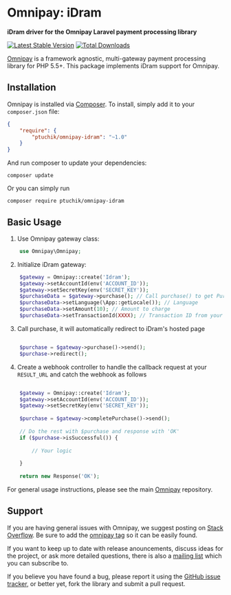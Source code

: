 # Omnipay: iDram

**iDram driver for the Omnipay Laravel payment processing library**

[![Latest Stable Version](https://poser.pugx.org/ptuchik/omnipay-idram/version.png)](https://packagist.org/packages/ptuchik/omnipay-idram)
[![Total Downloads](https://poser.pugx.org/ptuchik/omnipay-idram/d/total.png)](https://packagist.org/packages/ptuchik/omnipay-idram)

[Omnipay](https://github.com/thephpleague/omnipay) is a framework agnostic, multi-gateway payment
processing library for PHP 5.5+. This package implements iDram support for Omnipay.

## Installation

Omnipay is installed via [Composer](http://getcomposer.org/). To install, simply add it
to your `composer.json` file:

```json
{
    "require": {
        "ptuchik/omnipay-idram": "~1.0"
    }
}
```

And run composer to update your dependencies:

    composer update

Or you can simply run

    composer require ptuchik/omnipay-idram

## Basic Usage

1. Use Omnipay gateway class:

```php
    use Omnipay\Omnipay;
```

2. Initialize iDram gateway:

```php
    $gateway = Omnipay::create('Idram');
    $gateway->setAccountId(env('ACCOUNT_ID'));
    $gateway->setSecretKey(env('SECRET_KEY'));
    $purchaseData = $gateway->purchase(); // Call purchase() to get PurchaseRequest instance
    $purchaseData->setLanguage(\App::getLocale()); // Language
    $purchaseData->setAmount(10); // Amount to charge
    $purchaseData->setTransactionId(XXXX); // Transaction ID from your system
```

3. Call purchase, it will automatically redirect to iDram's hosted page

```php

    $purchase = $gateway->purchase()->send();
    $purchase->redirect();

```

4. Create a webhook controller to handle the callback request at your `RESULT_URL` and catch the webhook as follows

```php

    $gateway = Omnipay::create('Idram');
    $gateway->setAccountId(env('ACCOUNT_ID'));
    $gateway->setSecretKey(env('SECRET_KEY'));
    
    $purchase = $gateway->completePurchase()->send();
    
    // Do the rest with $purchase and response with 'OK'
    if ($purchase->isSuccessful()) {
        
        // Your logic
        
    }
    
    return new Response('OK');

```

For general usage instructions, please see the main [Omnipay](https://github.com/thephpleague/omnipay)
repository.

## Support

If you are having general issues with Omnipay, we suggest posting on
[Stack Overflow](http://stackoverflow.com/). Be sure to add the
[omnipay tag](http://stackoverflow.com/questions/tagged/omnipay) so it can be easily found.

If you want to keep up to date with release anouncements, discuss ideas for the project,
or ask more detailed questions, there is also a [mailing list](https://groups.google.com/forum/#!forum/omnipay) which
you can subscribe to.

If you believe you have found a bug, please report it using the [GitHub issue tracker](https://github.com/ptuchik/omnipay-idram/issues),
or better yet, fork the library and submit a pull request.
